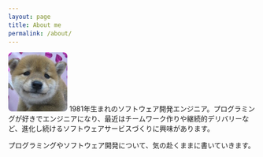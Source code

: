 ```yaml
---
layout: page
title: About me
permalink: /about/
---
```


![aboutme](/images/about_120x120.png)
1981年生まれのソフトウェア開発エンジニア。プログラミングが好きでエンジニアになり、最近はチームワーク作りや継続的デリバリーなど、進化し続けるソフトウェアサービスづくりに興味があります。

プログラミングやソフトウェア開発について、気の赴くままに書いていきます。
